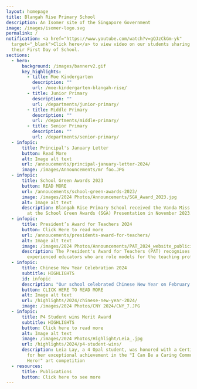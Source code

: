 ```yaml
---
layout: homepage
title: Blangah Rise Primary School
description: An Isomer site of the Singapore Government
image: /images/isomer-logo.svg
permalink: /
notification: <a href="https://www.youtube.com/watch?v=gQJzCkGm-yk"
  target="_blank">Click here</a> to view video on our students sharing about
  their First Day of School.
sections:
  - hero:
      background: /images/bannerv2.gif
      key_highlights:
        - title: Moe Kindergarten
          description: ""
          url: /moe-kindergarten-blangah-rise/
        - title: Junior Primary
          description: ""
          url: /departments/junior-primary/
        - title: Middle Primary
          description: ""
          url: /departments/middle-primary/
        - title: Senior Primary
          description: ""
          url: /departments/senior-primary/
  - infopic:
      title: Principal's January Letter
      button: Read More
      alt: Image alt text
      url: /annoucements/principal-january-letter-2024/
      image: /images/Announcements/mr foo.JPG
  - infopic:
      title: School Green Awards 2023
      button: READ MORE
      url: /annoucements/school-green-awards-2023/
      image: /images/2024 Photos/Announcements/SGA_Award_2023.jpg
      alt: Image alt text
      description: Blangah Rise Primary School received the Vanda Miss Joaquim Award
        at the School Green Awards (SGA) Presentation in November 2023.
  - infopic:
      title: President’s Award for Teachers 2024
      button: Click Here to read more
      url: /annoucements/presidents-award-for-teachers/
      alt: Image alt text
      image: /images/2024 Photos/Announcements/PAT_2024_website_publicity_image.gif
      description: The President's Award for Teachers (PAT) recognises excellent and
        experienced educators who are role models for the teaching profession.
  - infopic:
      title: Chinese New Year Celebration 2024
      subtitle: HIGHLIGHTS
      id: infopic
      description: "Our school celebrated Chinese New Year on February 9. "
      button: CLICK HERE TO READ MORE
      alt: Image alt text
      url: /highlights/2024/chinese-new-year-2024/
      image: /images/2024 Photos/CNY 2024/CNY_7.JPG
  - infopic:
      title: P4 Student wins Merit Award
      subtitle: HIGHLIGHTS
      button: Click here to read more
      alt: Image alt text
      image: /images/2024 Photos/Highlight/Leia_.jpg
      url: /highlights/2024/p4-student-wins/
      description: Leia Lay, a 4 Opal student, was honored with a Certificate of Merit
        for her exceptional achievement in the "I Can Be a Caring Commuter
        Hero!" art competition
  - resources:
      title: Publications
      button: Click here to see more
---
```

